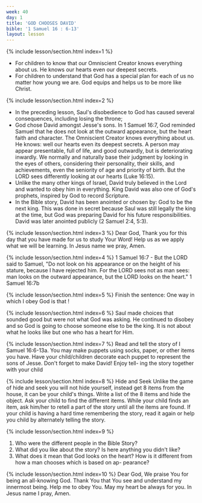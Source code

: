```yaml
---
week: 40
day: 1
title: 'GOD CHOOSES DAVID'
bible: '1 Samuel 16 : 6-13'
layout: lesson
---
```



{% include lesson/section.html index=1 %}
- For children to know that our Omniscient Creator knows everything about us. He knows our hearts even our deepest secrets.
- For children to understand that God has a special plan for each of us no matter how young we are. God equips and helps us to be more like Christ.


{% include lesson/section.html index=2 %}
- In the preceding lesson, Saul's disobedience to God has caused several consequences, including losing the throne;
- God chose David amongst Jesse's sons. In 1 Samuel 16:7, God reminded Samuel that he does not look at the outward appearance, but the heart faith and character. The Omniscient Creator knows everything about us. He knows: well our hearts even its deepest secrets. A person may appear presentable, full of life, and good outwardly, but is deteriorating inwardly. We normally and naturally base their judgment by looking in the eyes of others, considering their personality, their skills, and achievements, even the seniority of age and priority of birth. But the LORD sees differently looking at our hearts (Luke 16:15).
- Unlike the many other kings of Israel, David truly believed in the Lord and wanted to obey him in everything. King David was also one of God's prophets, inspired by God to record Scripture.
- In the Bible story, David has been anointed or chosen by: God to be the next king. This was done in secret because Saul was still legally the king at the time, but God was preparing David for his future responsibilities. David was later anointed publicly (2 Samuel 2:4, 5:3).


{% include lesson/section.html index=3 %}
Dear God, Thank you for this day that you have made for us to study Your Word! Help us as we apply what we will be learning. In Jesus name we pray, Amen.


{% include lesson/section.html index=4 %}
1 Samuel 16:7 - But the LORD said to Samuel, "Do not look on his appearance or on the height of his stature, because I have rejected him. For the LORD sees not as man sees: man looks on the outward appearance, but the LORD looks on the heart." 1 Samuel 16:7b


{% include lesson/section.html index=5 %}
Finish the sentence: One way in which I obey God is that !


{% include lesson/section.html index=6 %}
Saul made choices that sounded good but were not what God was asking. He continued to disobey and so God is going to choose someone else to be the king. It is not about what he looks like but one who has a heart for Him.


{% include lesson/section.html index=7 %}
Read and tell the story of I Samuel 16:6-13a. You may make puppets using socks, paper, or other items you have. Have your child/children decorate each puppet to represent the sons of Jesse. Don't forget to make David! Enjoy tell- ing the story together with your child


{% include lesson/section.html index=8 %}
Hide and Seek Unlike the game of hide and seek you will not hide yourself, instead get 8 items from the house, it can be your child's things. Write a list of the 8 items and hide the object. Ask your child to find the different items. While your child finds an item, ask him/her to retell a part of the story until all the items are found. If your child is having a hard time remembering the story, read it again or help you child by alternately telling the story.


{% include lesson/section.html index=9 %}
1. Who were the different people in the Bible Story?
2. What did you like about the story? Is here anything you didn't like?
3. What does it mean that God looks on the heart? How is it different from how a man chooses which is based on ap- pearance?


{% include lesson/section.html index=10 %}
Dear God, We praise You for being an all-knowing God. Thank You that You see and understand my innermost being. Help me to obey You. May my heart be always for you. In Jesus name I pray, Amen.


